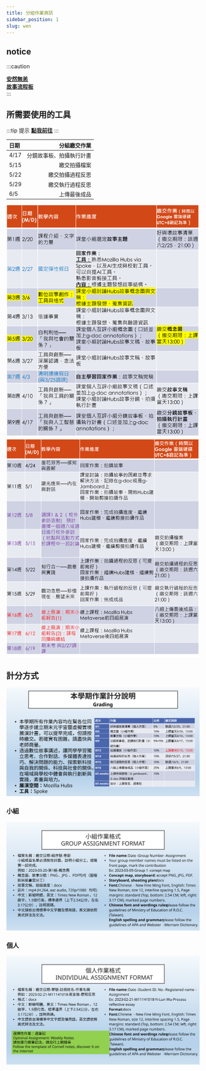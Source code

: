 ```yaml
---
title: 分組作業資訊
sidebar_position: 1
slug: wen
---
```



## notice
:::caution 

[**安然無恙**](./Story/Love_story)  
[**故事流程板**](./Story/flowboard)  
:::

## 所需要使用的工具
:::tip 提示
[**點我前往**](/class/wen/Hubs)
:::



| 日期 | 分組繳交作業 |
| :-----| ----: |
| 4/17 | 分鏡故事板、拍攝執行計畫 |
| 5/15 | 繳交拍攝檔案 |
| 5/22 | 繳交拍攝過程反思 |
| 5/29 | 繳交執行過程反思 |
| 6/5 | 上傳最後成品 |



![大綱1](./static/文學與創新課程大綱1.png) ![大綱2](./static/文學與創新課程大綱2.png) 



## 計分方式
![投影片9](./static/投影片9.SVG)
### 小組
![投影片10](./static/投影片10.SVG)
### 個人
![投影片11](./static/投影片11.SVG)

